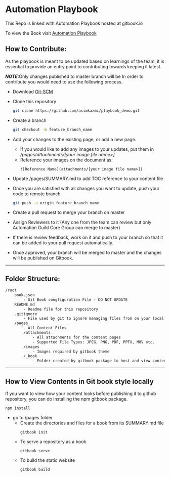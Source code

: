 # Automation Playbook

This Repo is linked with Automation Playbook hosted at gitbook.io

To view the Book visit [Automation Playbook](https://qantasqe.gitbook.io/automationplaybook)
## How to Contribute:

As the playbook is meant to be updated based on learnings of the team, it is essential to provide an entry point to contributing towards keeping it latest.

**_NOTE_**:Only changes published to master branch will be 
In order to contribute you would need to use the following process.

- Download [Git-SCM](https://git-scm.com/downloads)
- Clone this repository 
  ```bash
  git clone https://github.com/asimkazmi/playbook_demo.git
  ```
- Create a branch 
  ```bash
  git checkout -b feature_branch_name
  ```
- Add your changes to the existing page, or add a new page. 
  - If you would like to add any images to your updates, put them in _/pages/attachments/[your image file name>]_
  - Reference your images on the document as:
    ```
    ![Reference Name](attachments/[your image file name>])
    ```
- Update /pages/SUMMARY.md to add TOC reference to your content file

- Once you are satisfied with all changes you want to update, push your code to remote branch 
    ```bash
    git push -u origin feature_branch_name
    ```
- Create a pull request to merge your branch on master
- Assign Reviewers to it (Any one from the team can review but only Automation Guild Core Group can merge to master)
- If there is review feedback, work on it and push to your branch so that it can be added to your pull request automatically. 
- Once approved, your branch will be merged to master and the changes will be published on Gitbook. 
___
## Folder Structure: 
```txt
/root
    book.json
        - Git Book congfiguration File - DO NOT UPDATE
    README.md 
        - Readme file for this repository
    .gitignore
        - File used by git to ignore managing files from on your local  repository being pushed to remote.
    /pages
        - All Content Files 
        /attachments 
            - All attachments for the content pages
            - Supported File Types: JPEG, PNG, PDF, PPTX, MOV etc. 
        /images
            - Images required by gitbook theme 
        /_book
            - Folder created by gitbook package to host and view contents locally. 
```    
___
## How to View Contents in Git book style locally

If you want to view how your content looks before publishing it to github repository, you can do installing the npm gitbook package. 
```
npm install 
```
- go to /pages folder
  - Create the directories and files for a book from its SUMMARY.md file
    ```
    gitbook init
    ```
  - To serve a repository as a book
    ```
    gitbook serve
    ``` 
  - To build the static website
    ```
    gitbook build
    ```